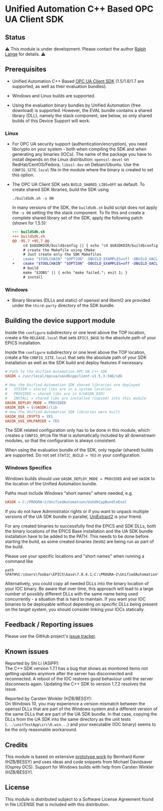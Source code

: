 # Unified Automation C++ Based OPC UA Client SDK

## Status

:warning:
This module is under development.
Please contact the author [Ralph Lange](mailto:ralph.lange@gmx.de) for details.
:warning:

## Prerequisites

*   Unified Automation C++ Based [OPC UA Client SDK][unified.sdk]
    (1.5/1.6/1.7 are supported, as well as their evaluation bundles).
    
*   Windows and Linux builds are supported.

*   Using the evaluation binary bundles by Unified Automation (free download)
    is supported.
    However, the EVAL bundle contains a shared library (DLL), namely the stack
    component, see below, so only shared builds of this Device Support will
    work.

### Linux

*   For OPC UA security support (authentication/encryption), you need
    libcrypto on your system - both when compiling the SDK and when generating
    any binaries (IOCs).
    The name of the package you have to install depends on the Linux distribution:
    `openssl-devel` on RedHat/CentOS/Fedora, `libssl-dev` on Debian/Ubuntu.
    Use the `CONFIG_SITE.local` file in the module where the binary is created
    to set this option.

*   The OPC UA Client SDK sets `BUILD_SHARED_LIBS=OFF` as default.
    To create shared SDK libraries, build the SDK using
    ```Shell
    ./buildSdk.sh -s ON
    ```
    In many versions of the SDK, the `buildSdk.sh` build script does not apply
    the `-s ON` setting the the stack component. To fix this and create a complete
    shared library set of the SDK, apply the following patch (shown for 1.5.5):
    ```Diff
    --- buildSdk.sh
    +++ buildSdk.sh
    @@ -95,7 +95,7 @@
         cd $UASDKDIR/build$config || { echo "cd $UASDKDIR/build$config failed."; exit 1; }
         # create the Makefile using CMake
         # Just create only the SDK Makefiles
    -    cmake "$TOOLCHAIN" "$OPTION" -DBUILD_EXAMPLES=off -DBUILD_UACLIENTCPP_APP=off -DBUILD_UASERVERCPP_APP=off -DENABLE_GCC_FORTIFY_SOURCE=off -DCMAKE_BUILD_TYPE=$config -DBUILD_SHARED_LIBS=$BUILD_SHARED_LIBS -DCMAKE_INSTALL_PREFIX=$CMAKE_INSTALL_PREFIX $UASDKDIR
    +    cmake "$TOOLCHAIN" "$OPTION" -DBUILD_EXAMPLES=off -DBUILD_UACLIENTCPP_APP=off -DBUILD_UASERVERCPP_APP=off -DENABLE_GCC_FORTIFY_SOURCE=off -DCMAKE_BUILD_TYPE=$config -DBUILD_SHARED_LIBS=$BUILD_SHARED_LIBS -DBUILD_SHARED_STACK=$BUILD_SHARED_LIBS -DCMAKE_INSTALL_PREFIX=$CMAKE_INSTALL_PREFIX $UASDKDIR
         # build
         make "$JOBS" || { echo "make failed."; exit 1; }
         # install
    ```

### Windows

*   Binary libraries (DLLs and static) of openssl and libxml2 are provided under the
    `third-party` directory of the SDK bundle.


## Building the device support module

Inside the `configure` subdirectory or one level above the TOP location,
create a file `RELEASE.local` that sets `EPICS_BASE` to the absolute path
of your EPICS installation.

Inside the `configure` subdirectory or one level above the TOP location,
create a file `CONFIG_SITE.local` that sets the absolute path of your SDK
installation as well as the SDK build and deploy features if necessary.
```Makefile
# Path to the Unified Automation OPC UA C++ SDK
UASDK = /usr/local/opcua/uasdkcppclient-v1.5.3-346/sdk

# How the Unified Automation SDK shared libraries are deployed
#   SYSTEM = shared libs are in a system location
#   PROVIDED = shared libs are in $(UASDK_DIR)
#   INSTALL = shared libs are installed (copied) into this module
UASDK_DEPLOY_MODE = PROVIDED
UASDK_DIR = $(UASDK)/lib
# How the Unified Automation SDK libraries were built
UASDK_USE_CRYPTO = YES
UASDK_USE_XMLPARSER = YES
```

The SDK related configuration only has to be done in this module,
which creates a `CONFIG_OPCUA` file that is automatically included by all
downstream modules, so that the configuration is always consistent.

When using the evaluation bundle of the SDK, only regular (shared) builds
are supported.
Do not set `STATIC_BUILD = YES` in your configuration.

### Windows Specifics

Windows builds should use `UASDK_DEPLOY_MODE = PROVIDED` and set `UASDK`
to the location of the Unified Automation bundle.

Paths must include Windows "short names" where needed, e.g.
```Makefile
UASDK = C:/PROGRA~2/UnifiedAutomation/UaSdkCppBundleEval
```

If you do not have Administrator rights or if you want to unpack multiple
versions of the UA SDK bundle in parallel, [UniExtract2][uniextract2] is your
friend.

For any created binaries to successfully find the EPICS and SDK DLLs,
both the binary locations of the EPICS Base installation and the UA SDK
bundle installation have to be added to the PATH.
This needs to be done before starting the build, as some created binaries
(tests) are being run as part of the build.

Please use your specific locations and "short names" when running a command
like
```Shell
path %PATH%C:\Users\foobar\EPICS\base\7.0.4.1;C:\PROGRA~2\UnifiedAutomation\UaSdkCppBundleEval\bin;
```

Alternatively, you could copy all needed DLLs into the binary location of
your IOC binary. Be aware that over time, this approach will lead to a large
number of possibly different DLLs with the same name being used concurrently -
a situation that is hard to maintain.
If you want your IOC binaries to be deployable without depending on
specific DLLs being present on the target system, you should consider linking
your IOCs statically.

## Feedback / Reporting issues

Please use the GitHub project's
[issue tracker](https://github.com/ralphlange/opcua/issues).

## Known issues

Reported by Shi Li (ASIPP): \
The C++ SDK version 1.7.1 has a bug that shows as monitored items not
getting updates anymore after the server has disconnected and reconnected.
A reboot of the IOC restores good behaviour until the server disconnects
again. Updating the C++ SDK to version 1.7.2 resolves the issue.

Reported by Carsten Winkler (HZB/BESSY): \
On Windows 10, you may experience a version mismatch between the openssl DLLs
that are part of the Windows system and a different version of the same DLLs
that are part of the UA SDK bundle.
In that case, copying the DLLs from the UA SDK into the same directory as the
unit tests (`...\unitTestApp\src\O.win...`) and your executable (IOC binary)
seems to be the only reasonable workaround.

## Credits

This module is based on extensive
[prototype work](https://github.com/bkuner/opcUaUnifiedAutomation)
by Bernhard Kuner (HZB/BESSY) and uses ideas and code snippets from
Michael Davidsaver (Osprey DCS).
Support for Windows builds with help from Carsten Winkler (HZB/BESSY).

## License

This module is distributed subject to a Software License Agreement found
in file LICENSE that is included with this distribution.

<!-- Links -->
[unified.sdk]: https://www.unified-automation.com/products/client-sdk/c-ua-client-sdk.html
[uniextract2]: https://github.com/Bioruebe/UniExtract2
